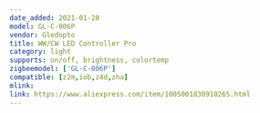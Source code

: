 ```yaml
---
date_added: 2021-01-20
model: GL-C-006P
vendor: Gledopto
title: WW/CW LED Controller Pro
category: light
supports: on/off, brightness, colortemp
zigbeemodel: ['GL-C-006P']
compatible: [z2m,iob,z4d,zha]
mlink: 
link: https://www.aliexpress.com/item/1005001830910265.html
---
```


